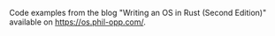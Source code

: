 Code examples from the blog "Writing an OS in Rust (Second Edition)" available on https://os.phil-opp.com/.

